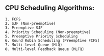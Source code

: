 ## CPU Scheduling Algorithms:

    1. FCFS
    2. SJF (Non-preemptive)
    3. Preemptive SJF
    4. Priority Scheduling (Non-preemptive)
    5. Preemptive Priority Scheduling
    6. Round Robin Scheduling (Preemptive FCFS)
    7. Multi-level Queue (MLQ)
    8. Multi-level Feedback Queue (MLFQ)
